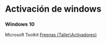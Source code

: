 <!-- TITLE: Activar Windows -->
<!-- SUBTITLE: Metodos para activar windows -->

<script>
$(document).ready(function(){
var a = document.getElementById("title");
var span = document.createElement("p");
span.setAttribute("id", "breadcrum");
var aa = a.parentNode.parentNode;
var fc = aa.childNodes[1];
aa.insertBefore(span, fc);

var fullURL = window.location.pathname;var urls = fullURL.split("/");var path = "/";urls.forEach(function(url){if(url == ""){document.getElementById("breadcrum").innerHTML += '<a href="/">Home</a>';}else{document.getElementById("breadcrum").innerHTML += " > ";path +=url + "/";document.getElementById("breadcrum").innerHTML += '<a href="'+ path + '">' + url + '</a>';}});});</script>
# Activación de windows
### Windows 10
 Microsoft Toolkit <a href="\\freenas\Taller\Activadores"> Freenas (Taller\Activadores) </a>
 
 

